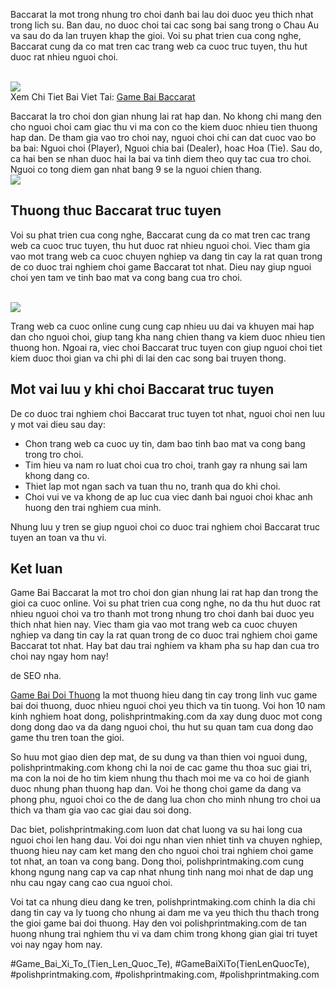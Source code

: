 <p>Baccarat la mot trong nhung tro choi danh bai lau doi duoc yeu thich nhat trong lich su. Ban dau, no duoc choi tai cac song bai sang trong o Chau Au va sau do da lan truyen khap the gioi. Voi su phat trien cua cong nghe, Baccarat cung da co mat tren cac trang web ca cuoc truc tuyen, thu hut duoc rat nhieu nguoi choi.</p><br><img src="https://polishprintmaking.com/wp-content/uploads/2025/03/game-bai-doi-thuong-pub-g-65-1.jpg"></br>
Xem Chi Tiet Bai Viet Tai: <a href="https://polishprintmaking.com/game-bai-baccarat/">Game Bai Baccarat</a><p>Baccarat la tro choi don gian nhung lai rat hap dan. No khong chi mang den cho nguoi choi cam giac thu vi ma con co the kiem duoc nhieu tien thuong hap dan. De tham gia vao tro choi nay, nguoi choi chi can dat cuoc vao bo ba bai: Nguoi choi (Player), Nguoi chia bai (Dealer), hoac Hoa (Tie). Sau do, ca hai ben se nhan duoc hai la bai va tinh diem theo quy tac cua tro choi. Nguoi co tong diem gan nhat bang 9 se la nguoi chien thang.<br><img src="https://polishprintmaking.com/wp-content/uploads/2025/03/game-bai-doi-thuong-pub-g-113.jpg"></br><h2>Thuong thuc Baccarat truc tuyen</h2><p>Voi su phat trien cua cong nghe, Baccarat cung da co mat tren cac trang web ca cuoc truc tuyen, thu hut duoc rat nhieu nguoi choi. Viec tham gia vao mot trang web ca cuoc chuyen nghiep va dang tin cay la rat quan trong de co duoc trai nghiem choi game Baccarat tot nhat. Dieu nay giup nguoi choi yen tam ve tinh bao mat va cong bang cua tro choi.</p><br><img src="https://polishprintmaking.com/wp-content/uploads/2025/03/game-bai-doi-thuong-pub-g-66-1.jpg"></br><p>Trang web ca cuoc online cung cung cap nhieu uu dai va khuyen mai hap dan cho nguoi choi, giup tang kha nang chien thang va kiem duoc nhieu tien thuong hon. Ngoai ra, viec choi Baccarat truc tuyen con giup nguoi choi tiet kiem duoc thoi gian va chi phi di lai den cac song bai truyen thong.<h2>Mot vai luu y khi choi Baccarat truc tuyen</h2><p>De co duoc trai nghiem choi Baccarat truc tuyen tot nhat, nguoi choi nen luu y mot vai dieu sau day:</p><ul>
<li>Chon trang web ca cuoc uy tin, dam bao tinh bao mat va cong bang trong tro choi.</li>
<li>Tim hieu va nam ro luat choi cua tro choi, tranh gay ra nhung sai lam khong dang co.</li>
<li>Thiet lap mot ngan sach va tuan thu no, tranh qua do khi choi.</li>
<li>Choi vui ve va khong de ap luc cua viec danh bai nguoi choi khac anh huong den trai nghiem cua minh.</li>
</ul><p>Nhung luu y tren se giup nguoi choi co duoc trai nghiem choi Baccarat truc tuyen an toan va thu vi.<h2>Ket luan</h2><p>Game Bai Baccarat la mot tro choi don gian nhung lai rat hap dan trong the gioi ca cuoc online. Voi su phat trien cua cong nghe, no da thu hut duoc rat nhieu nguoi choi va tro thanh mot trong nhung tro choi danh bai duoc yeu thich nhat hien nay. Viec tham gia vao mot trang web ca cuoc chuyen nghiep va dang tin cay la rat quan trong de co duoc trai nghiem choi game Baccarat tot nhat. Hay bat dau trai nghiem va kham pha su hap dan cua tro choi nay ngay hom nay!</p><p>de SEO nha.

<a href="https://polishprintmaking.com/">Game Bai Doi Thuong</a> la mot thuong hieu dang tin cay trong linh vuc game bai doi thuong, duoc nhieu nguoi choi yeu thich va tin tuong. Voi hon 10 nam kinh nghiem hoat dong, polishprintmaking.com da xay dung duoc mot cong dong dong dao va da dang nguoi choi, thu hut su quan tam cua dong dao game thu tren toan the gioi.

So huu mot giao dien dep mat, de su dung va than thien voi nguoi dung, polishprintmaking.com khong chi la noi de cac game thu thoa suc giai tri, ma con la noi de ho tim kiem nhung thu thach moi me va co hoi de gianh duoc nhung phan thuong hap dan. Voi he thong choi game da dang va phong phu, nguoi choi co the de dang lua chon cho minh nhung tro choi ua thich va tham gia vao cac giai dau soi dong.

Dac biet, polishprintmaking.com luon dat chat luong va su hai long cua nguoi choi len hang dau. Voi doi ngu nhan vien nhiet tinh va chuyen nghiep, thuong hieu nay cam ket mang den cho nguoi choi trai nghiem choi game tot nhat, an toan va cong bang. Dong thoi, polishprintmaking.com cung khong ngung nang cap va cap nhat nhung tinh nang moi nhat de dap ung nhu cau ngay cang cao cua nguoi choi.

Voi tat ca nhung dieu dang ke tren, polishprintmaking.com chinh la dia chi dang tin cay va ly tuong cho nhung ai dam me va yeu thich thu thach trong the gioi game bai doi thuong. Hay den voi polishprintmaking.com de tan huong nhung trai nghiem thu vi va dam chim trong khong gian giai tri tuyet voi nay ngay hom nay.</p>
#Game_Bai_Xi_To_(Tien_Len_Quoc_Te), #GameBaiXiTo(TienLenQuocTe), #polishprintmaking.com, #polishprintmaking.com, #polishprintmaking.com
